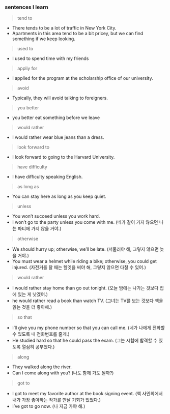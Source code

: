 ### sentences I learn
> tend to
- There tends to be a lot of traffic in New York City.
- Apartments in this area tend to be a bit pricey, but we can find something if we keep looking.

> used to
- I used to spend time with my friends

> appliy for
- I applied for the program at the scholarship office of our university.

> avoid
- Typically, they will avoid talking to foreigners.

> you better
- you better eat something before we leave

> would rather
- I would rather wear blue jeans than a dress.

> look forward to
- I look forward to going to the Harvard University.

> have difficulty
- I have difficulty speaking English.

> as long as
- You can stay here as long as you keep quiet. 

> unless
- You won’t succeed unless you work hard.
- I won’t go to the party unless you come with me. (네가 같이 가지 않으면 나는 파티에 가지 않을 거야.)

> otherwise
- We should hurry up; otherwise, we’ll be late. (서둘러야 해, 그렇지 않으면 늦을 거야.)
- You must wear a helmet while riding a bike; otherwise, you could get injured. (자전거를 탈 때는 헬멧을 써야 해, 그렇지 않으면 다칠 수 있어.)

> would rather
-  I would rather stay home than go out tonight. (오늘 밤에는 나가는 것보다 집에 있는 게 낫겠어.)
- he would rather read a book than watch TV. (그녀는 TV를 보는 것보다 책을 읽는 것을 더 좋아해.)

> so that
-  I’ll give you my phone number so that you can call me. (네가 나에게 전화할 수 있도록 내 전화번호를 줄게.)
- He studied hard so that he could pass the exam. (그는 시험에 합격할 수 있도록 열심히 공부했다.)

> along
- They walked along the river.
- Can I come along with you? (나도 함께 가도 될까?)

> got to
- I got to meet my favorite author at the book signing event. (책 사인회에서 내가 가장 좋아하는 작가를 만날 기회가 있었다.)
- I’ve got to go now. (나 지금 가야 해.)
